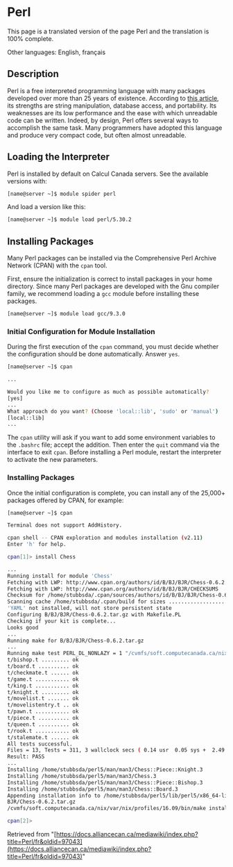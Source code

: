 # Perl

This page is a translated version of the page Perl and the translation is 100% complete.

Other languages: English, français

## Description

Perl is a free interpreted programming language with many packages developed over more than 25 years of existence. According to [this article](link_to_article_needed), its strengths are string manipulation, database access, and portability. Its weaknesses are its low performance and the ease with which unreadable code can be written. Indeed, by design, Perl offers several ways to accomplish the same task. Many programmers have adopted this language and produce very compact code, but often almost unreadable.


## Loading the Interpreter

Perl is installed by default on Calcul Canada servers. See the available versions with:

```bash
[name@server ~]$ module spider perl
```

And load a version like this:

```bash
[name@server ~]$ module load perl/5.30.2
```

## Installing Packages

Many Perl packages can be installed via the Comprehensive Perl Archive Network (CPAN) with the `cpan` tool.

First, ensure the initialization is correct to install packages in your home directory.  Since many Perl packages are developed with the Gnu compiler family, we recommend loading a `gcc` module before installing these packages.

```bash
[name@server ~]$ module load gcc/9.3.0
```

### Initial Configuration for Module Installation

During the first execution of the `cpan` command, you must decide whether the configuration should be done automatically. Answer `yes`.

```bash
[name@server ~]$ cpan

...

Would you like me to configure as much as possible automatically?
[yes]
...
What approach do you want? (Choose 'local::lib', 'sudo' or 'manual')
[local::lib]
...
```

The `cpan` utility will ask if you want to add some environment variables to the `.bashrc` file; accept the addition. Then enter the `quit` command via the interface to exit `cpan`. Before installing a Perl module, restart the interpreter to activate the new parameters.


### Installing Packages

Once the initial configuration is complete, you can install any of the 25,000+ packages offered by CPAN, for example:

```bash
[name@server ~]$ cpan

Terminal does not support AddHistory.

cpan shell -- CPAN exploration and modules installation (v2.11)
Enter 'h' for help.

cpan[1]> install Chess

...
Running install for module 'Chess'
Fetching with LWP: http://www.cpan.org/authors/id/B/BJ/BJR/Chess-0.6.2.tar.gz
Fetching with LWP: http://www.cpan.org/authors/id/B/BJ/BJR/CHECKSUMS
Checksum for /home/stubbsda/.cpan/sources/authors/id/B/BJ/BJR/Chess-0.6.2.tar.gz ok
Scanning cache /home/stubbsda/.cpan/build for sizes ............................................................................DONE
'YAML' not installed, will not store persistent state
Configuring B/BJ/BJR/Chess-0.6.2.tar.gz with Makefile.PL
Checking if your kit is complete...
Looks good
...
Running make for B/BJ/BJR/Chess-0.6.2.tar.gz
...
Running make test PERL_DL_NONLAZY = 1 "/cvmfs/soft.computecanada.ca/nix/store/g8ds64pbnavscf7n754pjlx5cp1mkkv1-perl-5.22.2/bin/perl" "-MExtUtils::Command::MM" "-MTest::Harness" "-e" "undef *Test::Harness::Switches; test_harness(0, 'blib/lib', 'blib/arch')" t/*.t
t/bishop.t ......... ok
t/board.t .......... ok
t/checkmate.t ...... ok
t/game.t ........... ok
t/king.t ........... ok
t/knight.t ......... ok
t/movelist.t ....... ok
t/movelistentry.t .. ok
t/pawn.t ........... ok
t/piece.t .......... ok
t/queen.t .......... ok
t/rook.t ........... ok
t/stalemate.t ...... ok
All tests successful.
Files = 13, Tests = 311, 3 wallclock secs ( 0.14 usr  0.05 sys +  2.49 cusr  0.20 csys =  2.88 CPU)
Result: PASS
...
Installing /home/stubbsda/perl5/man/man3/Chess::Piece::Knight.3
Installing /home/stubbsda/perl5/man/man3/Chess.3
Installing /home/stubbsda/perl5/man/man3/Chess::Piece::Bishop.3
Installing /home/stubbsda/perl5/man/man3/Chess::Board.3
Appending installation info to /home/stubbsda/perl5/lib/perl5/x86_64-linux-thread-multi/perllocal.pod
BJR/Chess-0.6.2.tar.gz
/cvmfs/soft.computecanada.ca/nix/var/nix/profiles/16.09/bin/make install -- OK

cpan[2]>
```

Retrieved from "[https://docs.alliancecan.ca/mediawiki/index.php?title=Perl/fr&oldid=97043](https://docs.alliancecan.ca/mediawiki/index.php?title=Perl/fr&oldid=97043)"
